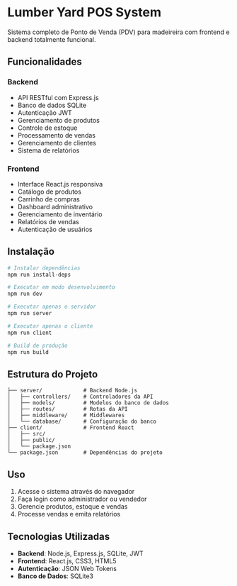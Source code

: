 # Lumber Yard POS System

Sistema completo de Ponto de Venda (PDV) para madeireira com frontend e backend totalmente funcional.

## Funcionalidades

### Backend
- API RESTful com Express.js
- Banco de dados SQLite
- Autenticação JWT
- Gerenciamento de produtos
- Controle de estoque
- Processamento de vendas
- Gerenciamento de clientes
- Sistema de relatórios

### Frontend
- Interface React.js responsiva
- Catálogo de produtos
- Carrinho de compras
- Dashboard administrativo
- Gerenciamento de inventário
- Relatórios de vendas
- Autenticação de usuários

## Instalação

```bash
# Instalar dependências
npm run install-deps

# Executar em modo desenvolvimento
npm run dev

# Executar apenas o servidor
npm run server

# Executar apenas o cliente
npm run client

# Build de produção
npm run build
```

## Estrutura do Projeto

```
├── server/             # Backend Node.js
│   ├── controllers/    # Controladores da API
│   ├── models/         # Modelos do banco de dados
│   ├── routes/         # Rotas da API
│   ├── middleware/     # Middlewares
│   └── database/       # Configuração do banco
├── client/             # Frontend React
│   ├── src/
│   ├── public/
│   └── package.json
└── package.json        # Dependências do projeto
```

## Uso

1. Acesse o sistema através do navegador
2. Faça login como administrador ou vendedor
3. Gerencie produtos, estoque e vendas
4. Processe vendas e emita relatórios

## Tecnologias Utilizadas

- **Backend**: Node.js, Express.js, SQLite, JWT
- **Frontend**: React.js, CSS3, HTML5
- **Autenticação**: JSON Web Tokens
- **Banco de Dados**: SQLite3